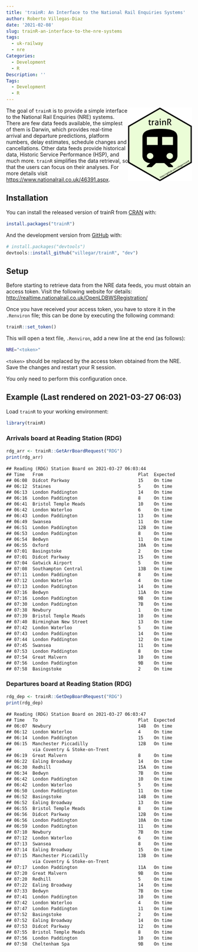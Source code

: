 ```yaml
---
title: 'trainR: An Interface to the National Rail Enquiries Systems'
author: Roberto Villegas-Diaz
date: '2021-02-08'
slug: trainR-an-interface-to-the-nre-systems
tags:
  - uk-railway
  - nre
Categories:
  - Development
  - R
Description: ''
Tags:
  - Development
  - R
---
```


<img src="https://raw.githubusercontent.com/villegar/trainR/main/inst/images/logo.png" alt="logo" align="right" height=200px/>

The goal of `trainR` is to provide a simple interface to the 
National Rail Enquiries (NRE) systems. There are few data feeds 
available, the simplest of them is Darwin, which provides real-time 
arrival and departure predictions, platform numbers, delay estimates, 
schedule changes and cancellations. Other data feeds provide historical 
data, Historic Service Performance (HSP), and much more. `trainR` 
simplifies the data retrieval, so that the users can focus on their 
analyses. For more details visit 
https://www.nationalrail.co.uk/46391.aspx.

## Installation

You can install the released version of trainR from [CRAN](https://CRAN.R-project.org) with:

``` r
install.packages("trainR")
```

And the development version from [GitHub](https://github.com/) with:

``` r
# install.packages("devtools")
devtools::install_github("villegar/trainR", "dev")
```

## Setup
Before starting to retrieve data from the NRE data feeds, you must obtain an access token. 
Visit the following website for details: http://realtime.nationalrail.co.uk/OpenLDBWSRegistration/

Once you have received your access token, you have to store it in the `.Renviron` file; this can be 
done by executing the following command:


```r
trainR::set_token()
```

This will open a text file, `.Renviron`, add a new line at the end (as follows):

```bash
NRE="<token>"
```

`<token>` should be replaced by the access token obtained from the NRE. Save the changes and restart 
your R session.

You only need to perform this configuration once.

## Example (Last rendered on 2021-03-27 06:03)

Load `trainR` to your working environment:

```r
library(trainR)
```

### Arrivals board at Reading Station (RDG)


```r
rdg_arr <- trainR::GetArrBoardRequest("RDG")
print(rdg_arr)
```

```
## Reading (RDG) Station Board on 2021-03-27 06:03:44
## Time   From                                    Plat  Expected
## 06:08  Didcot Parkway                          15    On time
## 06:12  Staines                                 5     On time
## 06:13  London Paddington                       14    On time
## 06:16  London Paddington                       8     On time
## 06:41  Bristol Temple Meads                    10    On time
## 06:42  London Waterloo                         6     On time
## 06:43  London Paddington                       13    On time
## 06:49  Swansea                                 11    On time
## 06:51  London Paddington                       12B   On time
## 06:53  London Paddington                       8     On time
## 06:54  Bedwyn                                  11    On time
## 06:55  Oxford                                  10A   On time
## 07:01  Basingstoke                             2     On time
## 07:01  Didcot Parkway                          15    On time
## 07:04  Gatwick Airport                         5     On time
## 07:08  Southampton Central                     13B   On time
## 07:11  London Paddington                       8     On time
## 07:12  London Waterloo                         4     On time
## 07:13  London Paddington                       14    On time
## 07:16  Bedwyn                                  11A   On time
## 07:16  London Paddington                       9B    On time
## 07:30  London Paddington                       7B    On time
## 07:38  Newbury                                 1     On time
## 07:39  Bristol Temple Meads                    10    On time
## 07:40  Birmingham New Street                   13    On time
## 07:42  London Waterloo                         5     On time
## 07:43  London Paddington                       14    On time
## 07:44  London Paddington                       12    On time
## 07:45  Swansea                                 11    On time
## 07:53  London Paddington                       8     On time
## 07:54  Great Malvern                           10    On time
## 07:56  London Paddington                       9B    On time
## 07:58  Basingstoke                             2     On time
```

### Departures board at Reading Station (RDG)


```r
rdg_dep <- trainR::GetDepBoardRequest("RDG")
print(rdg_dep)
```

```
## Reading (RDG) Station Board on 2021-03-27 06:03:47
## Time   To                                      Plat  Expected
## 06:07  Newbury                                 14B   On time
## 06:12  London Waterloo                         4     On time
## 06:14  London Paddington                       15    On time
## 06:15  Manchester Piccadilly                   12B   On time
##        via Coventry & Stoke-on-Trent           
## 06:19  Great Malvern                           8     On time
## 06:22  Ealing Broadway                         14    On time
## 06:30  Redhill                                 15A   On time
## 06:34  Bedwyn                                  7B    On time
## 06:42  London Paddington                       10    On time
## 06:42  London Waterloo                         5     On time
## 06:50  London Paddington                       11    On time
## 06:52  Basingstoke                             14B   On time
## 06:52  Ealing Broadway                         13    On time
## 06:55  Bristol Temple Meads                    8     On time
## 06:56  Didcot Parkway                          12B   On time
## 06:56  London Paddington                       10A   On time
## 06:59  London Paddington                       11    On time
## 07:10  Newbury                                 7B    On time
## 07:12  London Waterloo                         6     On time
## 07:13  Swansea                                 8     On time
## 07:14  Ealing Broadway                         15    On time
## 07:15  Manchester Piccadilly                   13B   On time
##        via Coventry & Stoke-on-Trent           
## 07:17  London Paddington                       11A   On time
## 07:20  Great Malvern                           9B    On time
## 07:20  Redhill                                 5     On time
## 07:22  Ealing Broadway                         14    On time
## 07:33  Bedwyn                                  7B    On time
## 07:41  London Paddington                       10    On time
## 07:42  London Waterloo                         4     On time
## 07:47  London Paddington                       11    On time
## 07:52  Basingstoke                             2     On time
## 07:52  Ealing Broadway                         14    On time
## 07:53  Didcot Parkway                          12    On time
## 07:55  Bristol Temple Meads                    8     On time
## 07:56  London Paddington                       10    On time
## 07:58  Cheltenham Spa                          9B    On time
```
